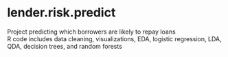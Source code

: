 # lender.risk.predict
Project predicting which borrowers are likely to repay loans  
R code includes data cleaning, visualizations, EDA, logistic regression, LDA, QDA, decision trees, and random forests
